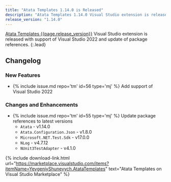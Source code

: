 ```yaml
---
title: "Atata Templates 1.14.0 is Released"
description: "Atata Templates 1.14.0 Visual Studio extension is released with support of Visual Studio 2022 and update of package references."
release_version: "1.14.0"
---
```


[Atata Templates {{page.release_version}}](https://marketplace.visualstudio.com/items?itemName=YevgeniyShunevych.AtataTemplates)
Visual Studio extension is released with support of Visual Studio 2022 and update of package references.
{:.lead}

<!--more-->

## Changelog

### New Features

* &#8203;{% include issue.md repo='tm' id=56 type='mj' %} Add support of Visual Studio 2022

### Changes and Enhancements

- &#8203;{% include issue.md repo='tm' id=55 type='mj' %} Update package references to latest versions
  - `Atata` - v1.14.0
  - `Atata.Configuration.Json` - v1.8.0
  - `Microsoft.NET.Test.Sdk` - v17.0.0
  - `NLog` - v4.7.12
  - `NUnit3TestAdapter` - v4.1.0

{% include download-link.html url="https://marketplace.visualstudio.com/items?itemName=YevgeniyShunevych.AtataTemplates" text="Atata Templates on Visual Studio Marketplace" %}